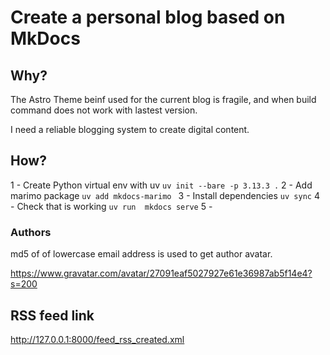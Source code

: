 # Create a personal blog based on MkDocs

## Why?

The Astro Theme beinf used for the current blog is fragile, and when build command does not work with lastest version.

I need a reliable blogging system to create digital content.

## How?

1 - Create Python virtual env with uv
`uv init --bare -p 3.13.3 .`
2 - Add marimo package
`uv add mkdocs-marimo `
3 - Install dependencies
`uv sync`
4 - Check that is working
`uv run  mkdocs serve`
5 -

### Authors

md5 of of lowercase email address is used to get author avatar.

https://www.gravatar.com/avatar/27091eaf5027927e61e36987ab5f14e4?s=200


## RSS feed link

http://127.0.0.1:8000/feed_rss_created.xml
